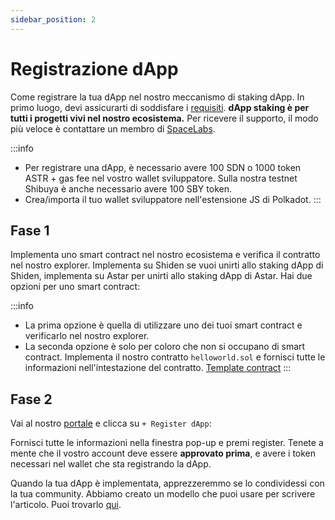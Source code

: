 ```yaml
---
sidebar_position: 2
---
```


# Registrazione dApp

Come registrare la tua dApp nel nostro meccanismo di staking dApp. In primo luogo, devi assicurarti di soddisfare i [requisiti](https://docs.astar.network/docs/dapp-staking/for-devs/requirements). **dApp staking è per tutti i progetti vivi nel nostro ecosistema.** Per ricevere il supporto, il modo più veloce è contattare un membro di [SpaceLabs](https://astar.network/spacelabs/).

:::info
- Per registrare una dApp, è necessario avere 100 SDN o 1000 token ASTR + gas fee nel vostro wallet sviluppatore. Sulla nostra testnet Shibuya è anche necessario avere 100 SBY token.
- Crea/importa il tuo wallet sviluppatore nell'estensione JS di Polkadot.
:::

## Fase 1

Implementa uno smart contract nel nostro ecosistema e verifica il contratto nel nostro explorer. Implementa su Shiden se vuoi unirti allo staking dApp di Shiden, implementa su Astar per unirti allo staking dApp di Astar. Hai due opzioni per uno smart contract:

:::info
- La prima opzione è quella di utilizzare uno dei tuoi smart contract e verificarlo nel nostro explorer.
- La seconda opzione è solo per coloro che non si occupano di smart contract. Implementa il nostro contratto `helloworld.sol` e fornisci tutte le informazioni nell'intestazione del contratto. [Template contract](https://github.com/AstarNetwork/builders-program/blob/main/hellowold.sol)
:::

## Fase 2

Vai al nostro [portale](https://portal.astar.network/#/store/discover-dapps) e clicca su `+ Register dApp`:

Fornisci tutte le informazioni nella finestra pop-up e premi register. Tenete a mente che il vostro account deve essere **approvato prima**, e avere i token necessari nel wallet che sta registrando la dApp.

Quando la tua dApp è implementata, apprezzeremmo se lo condividessi con la tua community. Abbiamo creato un modello che puoi usare per scrivere l'articolo. Puoi trovarlo [qui](https://astarnetwork.notion.site/dApp-staking-template-Astar-Network-07d029f2d89644f48a17650522968682).

